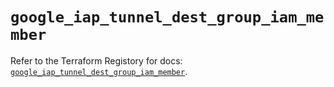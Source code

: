 # `google_iap_tunnel_dest_group_iam_member`

Refer to the Terraform Registory for docs: [`google_iap_tunnel_dest_group_iam_member`](https://registry.terraform.io/providers/hashicorp/google/5.29.0/docs/resources/iap_tunnel_dest_group_iam_member).
